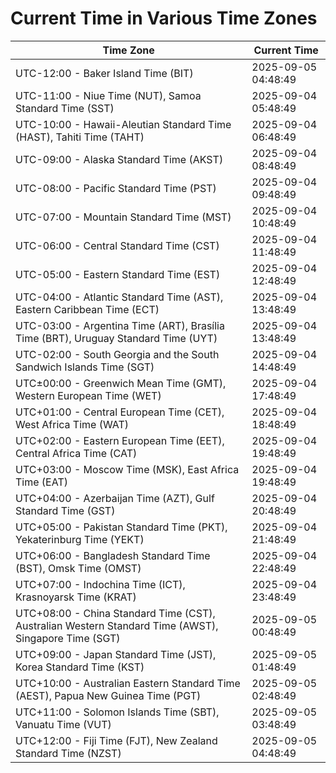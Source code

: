 # Current Time in Various Time Zones

| Time Zone | Current Time |
|-----------|--------------|
| UTC-12:00 - Baker Island Time (BIT) | 2025-09-05 04:48:49 |
| UTC-11:00 - Niue Time (NUT), Samoa Standard Time (SST) | 2025-09-04 05:48:49 |
| UTC-10:00 - Hawaii-Aleutian Standard Time (HAST), Tahiti Time (TAHT) | 2025-09-04 06:48:49 |
| UTC-09:00 - Alaska Standard Time (AKST) | 2025-09-04 08:48:49 |
| UTC-08:00 - Pacific Standard Time (PST) | 2025-09-04 09:48:49 |
| UTC-07:00 - Mountain Standard Time (MST) | 2025-09-04 10:48:49 |
| UTC-06:00 - Central Standard Time (CST) | 2025-09-04 11:48:49 |
| UTC-05:00 - Eastern Standard Time (EST) | 2025-09-04 12:48:49 |
| UTC-04:00 - Atlantic Standard Time (AST), Eastern Caribbean Time (ECT) | 2025-09-04 13:48:49 |
| UTC-03:00 - Argentina Time (ART), Brasília Time (BRT), Uruguay Standard Time (UYT) | 2025-09-04 13:48:49 |
| UTC-02:00 - South Georgia and the South Sandwich Islands Time (SGT) | 2025-09-04 14:48:49 |
| UTC±00:00 - Greenwich Mean Time (GMT), Western European Time (WET) | 2025-09-04 17:48:49 |
| UTC+01:00 - Central European Time (CET), West Africa Time (WAT) | 2025-09-04 18:48:49 |
| UTC+02:00 - Eastern European Time (EET), Central Africa Time (CAT) | 2025-09-04 19:48:49 |
| UTC+03:00 - Moscow Time (MSK), East Africa Time (EAT) | 2025-09-04 19:48:49 |
| UTC+04:00 - Azerbaijan Time (AZT), Gulf Standard Time (GST) | 2025-09-04 20:48:49 |
| UTC+05:00 - Pakistan Standard Time (PKT), Yekaterinburg Time (YEKT) | 2025-09-04 21:48:49 |
| UTC+06:00 - Bangladesh Standard Time (BST), Omsk Time (OMST) | 2025-09-04 22:48:49 |
| UTC+07:00 - Indochina Time (ICT), Krasnoyarsk Time (KRAT) | 2025-09-04 23:48:49 |
| UTC+08:00 - China Standard Time (CST), Australian Western Standard Time (AWST), Singapore Time (SGT) | 2025-09-05 00:48:49 |
| UTC+09:00 - Japan Standard Time (JST), Korea Standard Time (KST) | 2025-09-05 01:48:49 |
| UTC+10:00 - Australian Eastern Standard Time (AEST), Papua New Guinea Time (PGT) | 2025-09-05 02:48:49 |
| UTC+11:00 - Solomon Islands Time (SBT), Vanuatu Time (VUT) | 2025-09-05 03:48:49 |
| UTC+12:00 - Fiji Time (FJT), New Zealand Standard Time (NZST) | 2025-09-05 04:48:49 |
